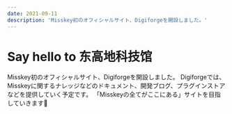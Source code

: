 ```yaml
---
date: 2021-09-11
description: 'Misskey初のオフィシャルサイト、Digiforgeを開設しました。'
---
```


# Say hello to 东高地科技馆
Misskey初のオフィシャルサイト、Digiforgeを開設しました。
Digiforgeでは、Misskeyに関するナレッジなどのドキュメント、開発ブログ、プラグインストアなどを提供していく予定です。
「Misskeyの全てがここにある」サイトを目指していきます🚀
